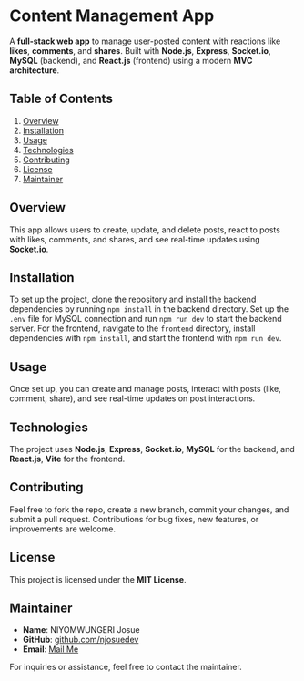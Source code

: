 # Content Management App

A **full-stack web app** to manage user-posted content with reactions like **likes**, **comments**, and **shares**. Built with **Node.js**, **Express**, **Socket.io**, **MySQL** (backend), and **React.js** (frontend) using a modern **MVC architecture**.

## Table of Contents
1. [Overview](#overview)
2. [Installation](#installation)
3. [Usage](#usage)
4. [Technologies](#technologies)
5. [Contributing](#contributing)
6. [License](#license)
7. [Maintainer](#maintainer)

## Overview

This app allows users to create, update, and delete posts, react to posts with likes, comments, and shares, and see real-time updates using **Socket.io**.

## Installation

To set up the project, clone the repository and install the backend dependencies by running `npm install` in the backend directory. Set up the `.env` file for MySQL connection and run `npm run dev` to start the backend server. For the frontend, navigate to the `frontend` directory, install dependencies with `npm install`, and start the frontend with `npm run dev`.

## Usage

Once set up, you can create and manage posts, interact with posts (like, comment, share), and see real-time updates on post interactions.

## Technologies

The project uses **Node.js**, **Express**, **Socket.io**, **MySQL** for the backend, and **React.js**, **Vite** for the frontend.

## Contributing

Feel free to fork the repo, create a new branch, commit your changes, and submit a pull request. Contributions for bug fixes, new features, or improvements are welcome.

## License

This project is licensed under the **MIT License**.

## Maintainer

- **Name**: NIYOMWUNGERI Josue
- **GitHub**: [github.com/njosuedev](https://github.com/njosuedev)
- **Email**: [Mail Me](mailto:njosuedev@gmail.com)

For inquiries or assistance, feel free to contact the maintainer.
